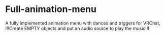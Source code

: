 # Full-animation-menu
A fully implemented animation menu with dances and triggers for VRChat, !!!Create EMPTY objects and put an audio source to play the music!!!
